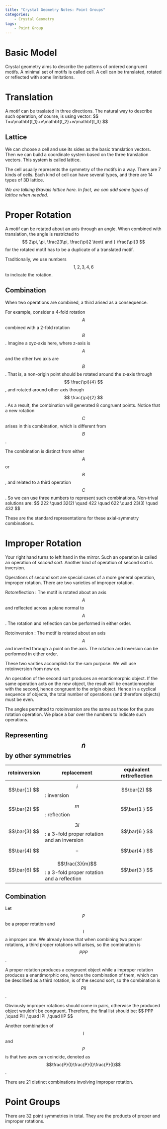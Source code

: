 ```yaml
---
title: "Crystal Geometry Notes: Point Groups"
categories: 
    - Crystal Geometry
tags: 
    - Point Group
---
```


# Basic Model
Crystal geometry aims to describe the patterns of ordered congruent motifs. A minimal set of motifs is called cell. A cell can be translated, rotated or reflected with some limitations.

<!-- more -->
# Translation
A motif can be traslated in three directions. The natural way to describe such operation, of course, is using vector:
\$$  
T=u\mathbf{t_1}+v\mathbf{t_2}+w\mathbf{t_3} 
$$

## Lattice
We can choose a cell and use its sides as the basic translation vectors. Then we can build a coordinate system based on the three translation vectors. This system is called lattice.

The cell usually represents the symmetry of the motifs in a way. There are 7 kinds of cells. Each kind of cell can have several types, and there are 14 types of 3D lattice.

*We are talking Bravais lattice here. In fact, we can add some types of lattice when needed.*

# Proper Rotation
A motif can be rotated about an axis through an angle. When combined with translation, the angle is restricted to $$ 2\pi, \pi, \frac23\pi, \frac{\pi}2  \text{ and } \frac{\pi}3 $$ for the rotated motif has to be a duplicate of a translated motif. 

Traditionally, we use numbers $$ 1,2,3,4,6 $$ to indicate the rotation.

## Combination

When two operations are combined, a third arised as a consequence.

For example, consider a 4-fold rotation $$A$$ combined with a 2-fold rotation $$B$$. Imagine a xyz-axis here, where z-axis is $$A$$ and the other two axis are $$B$$. That is, a non-origin point should be rotated around the z-axis through $$ \frac{\pi}{4} $$, and rotated around other axis though $$ \frac{\pi}{2} $$. As a result, the combination will generated 8 congruent points. Notice that a new rotation $$C$$ arises in this combination, which is different from $$B$$.

The combination is distinct from either $$A$$ or $$B$$, and related to a third operation $$C$$. So we can use three numbers to represent such combinations. Non-trival solutions are:
\$$
222 \quad 32(2) \quad 422 \quad 622 \quad 23(3) \quad 432
$$

These are the standard representations for these axial-symmetry combinations.

# Improper Rotation

Your right hand turns to left hand in the mirror. Such an operation is called an operation of *second sort*. Another kind of operation of second sort is inversion.

Operations of second sort are special cases of a more general operation, improper rotation. There are two varieties of improper rotation.

Rotoreflection
: The motif is rotated about an axis $$A$$ and reflected across a plane normal to $$A$$. The rotation and reflection can be performed in either order.

Rotoinversion
: The motif is rotated about an axis $$A$$ and inverted through a point on the axis. The rotation and inversion can be performed in either order.

These two varities accomplish for the sam purpose. We will use rotoinversion from now on.

An operation of the second sort produces an enantiomorphic object. If the same operation acts on the new object, the result will be enantiomorphic with the second, hence congruent to the origin object. Hence in a cyclical sequence of objects, the total number of operations (and therefore objects) must be even.

The angles permitted to rotoinversion are the same as those for the pure rotation operation. We place a bar over the numbers to indicate such operations.

## Representing $$\bar{n}$$ by other symmetries

| rotoinversion | replacement | equivalent rottreflection |
|:--:|--|:--:|
|$$\bar{1} $$| $$i$$: inversion |$$\bar{2} $$|
|$$\bar{2} $$| $$m$$: reflection |$$\bar{1 } $$|
|$$\bar{3} $$| $$3i$$: a 3-fold proper rotation and an inversion|$$\bar{6 } $$|
|$$\bar{4} $$| $$-$$ |$$\bar{4 } $$|
|$$\bar{6} $$| $$\frac{3}{m}$$: a 3-fold proper rotation and a reflection |$$\bar{3 } $$|

## Combination

Let $$P$$ be a proper rotation and $$I$$ a improper one. We already know that when combining two proper rotations, a third proper rotations will arises, so the combination is $$PPP$$.

A proper rotation produces a congruent object while a improper rotation produces a enantimorphic one, hence the combination of them, which can be described as a third rotation, is of the second sort, so the combination is $$PII$$.

Obviously improper rotations should come in pairs, otherwise the produced object wouldn't be congruent. Therefore, the final list should be:
\$$
PPP ,\quad PII ,\quad IPI ,\quad IIP
$$

Another combination of $$I$$ and $$P$$ is that two axes can coincide, denoted as $$\frac{P}{I}\frac{P}{I}\frac{P}{I}$$.

There are 21 distinct combinations involving improper rotation.

# Point Groups

There are 32 point symmetries in total. They are the products of proper and improper rotations. 

